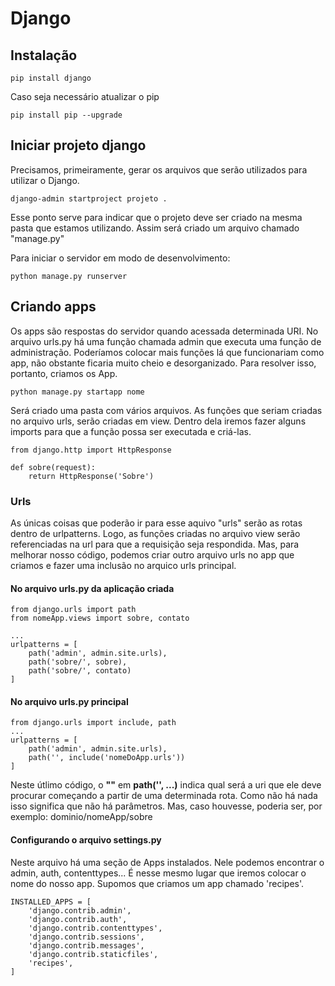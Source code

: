 # Django

## Instalação
```
pip install django
```

Caso seja necessário atualizar o pip
```
pip install pip --upgrade
```

## Iniciar projeto django
Precisamos, primeiramente, gerar os arquivos que serão utilizados para utilizar o Django.
```
django-admin startproject projeto .
```
Esse ponto serve para indicar que o projeto deve ser criado na mesma pasta que estamos utilizando. Assim será criado um arquivo chamado "manage.py"


Para iniciar o servidor em modo de desenvolvimento:
```
python manage.py runserver
```

## Criando apps
Os apps são respostas do servidor quando acessada determinada URI. No arquivo urls.py há uma função chamada admin que executa uma função de administração. Poderíamos colocar mais funções lá que funcionariam como app, não obstante ficaria muito cheio e desorganizado. Para resolver isso, portanto, criamos os App.

```
python manage.py startapp nome
```

Será criado uma pasta com vários arquivos. As funções que seriam criadas no arquivo urls, serão criadas em view. Dentro dela iremos fazer alguns imports para que a função possa ser executada e criá-las.
```
from django.http import HttpResponse

def sobre(request):
    return HttpResponse('Sobre')
```

### Urls
As únicas coisas que poderão ir para esse aquivo "urls" serão as rotas dentro de urlpatterns. Logo, as funções criadas no arquivo view serão referenciadas na url para que a requisição seja respondida. Mas, para melhorar nosso código, podemos criar outro arquivo urls no app que criamos e fazer uma inclusão no arquico urls principal.

#### No arquivo urls.py da aplicação criada
```
from django.urls import path
from nomeApp.views import sobre, contato

...
urlpatterns = [
    path('admin', admin.site.urls),
    path('sobre/', sobre),
    path('sobre/', contato)
]
```

#### No arquivo urls.py principal
```
from django.urls import include, path
...
urlpatterns = [
    path('admin', admin.site.urls),
    path('', include('nomeDoApp.urls'))
]
```

Neste útlimo código, o **""** em **path('', ...)** indica qual será a uri que ele deve procurar começando a partir de uma determinada rota. Como não há nada isso significa que não há parâmetros. Mas, caso houvesse, poderia ser, por exemplo: dominio/nomeApp/sobre

#### Configurando o arquivo settings.py
Neste arquivo há uma seção de Apps instalados. Nele podemos encontrar o admin, auth, contenttypes... É nesse mesmo lugar que iremos colocar o nome do nosso app. Supomos que criamos um app chamado 'recipes'. 
```
INSTALLED_APPS = [
    'django.contrib.admin',
    'django.contrib.auth',
    'django.contrib.contenttypes',
    'django.contrib.sessions',
    'django.contrib.messages',
    'django.contrib.staticfiles',
    'recipes',  
]
```